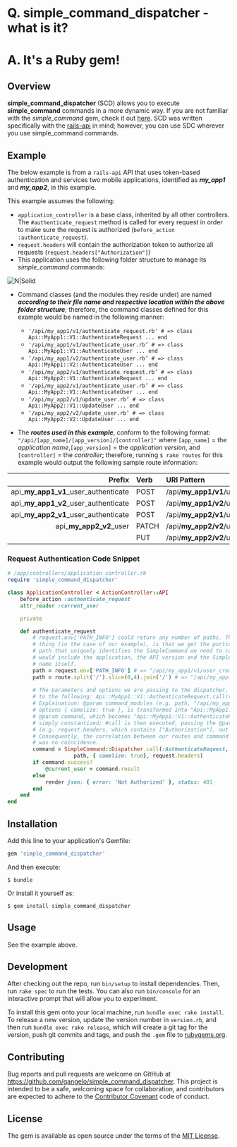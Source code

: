 # Q. simple_command_dispatcher - what is it?
# A. It's a Ruby gem!

## Overview
__simple_command_dispatcher__ (SCD) allows you to execute __simple_command__ commands in a more dynamic way. If you are not familiar with the _simple_command_ gem, check it out [here][simple-command]. SCD was written specifically with the [rails-api][rails-api] in mind; however, you can use SDC wherever you use simple_command commands. 

## Example
The below example is from a `rails-api` API that uses token-based authentication and services two mobile applications, identified as *__my_app1__* and *__my_app2__*, in this example.

This example assumes the following:

* `application_controller` is a base class, inherited by all other controllers. The `#authenticate_request` method is called for every request in order to make sure the request is authorized (`before_action :authenticate_request`).
* `request.headers` will contain the authorization token to authorize all requests (`request.headers["Authorization"]`)
* This application uses the following folder structure to manage its _simple_command_ commands:

![N|Solid](https://cldup.com/1UeyWzOLic.png)

 * Command classes (and the modules they reside under) are named *__according to their file name and respective location within the above folder structure__*; therefore, the command classes defined for this example would be named in the following manner:
   * `'/api/my_app1/v1/authenticate_request.rb' # => class Api::MyApp1::V1::AuthenticateRequest ... end`
   * `'/api/my_app1/v1/authenticate_user.rb’ # => class Api::MyApp1::V1::AuthenticateUser ... end`
   * `‘/api/my_app1/v2/authenticate_user.rb’ # => class Api::MyApp1::V2::AuthenticateUser ... end`
   * `'/api/my_app2/v1/authenticate_request.rb’ # => class Api::MyApp2::V1::AuthenticateRequest ... end`
   * `'/api/my_app2/v1/authenticate_user.rb’ # => class Api::MyApp2::V1::AuthenticateUser ... end`
   * `‘/api/my_app2/v1/update_user.rb’ # => class Api::MyApp2::V1::UpdateUser ... end`
   * `‘/api/my_app2/v2/update_user.rb’ # => class Api::MyApp2::V2::UpdateUser ... end`

* The *__routes used in this example__*, conform to the following format: `"/api/[app_name]/[app_version]/[controller]"` where `[app_name]` = the _application name_,`[app_version]` = the _application version_, and `[controller]` = the _controller_; therefore, running `$ rake routes` for this example would output the following sample route information:

| Prefix        | Verb | URI Pattern | Controller#Action 
|-------------:|:-------------|:------------------|:------------------|
| api_**my_app1_v1**_user_authenticate | POST  | /api/**my_app1/v1**/user/authenticate(.:format) | api/**my_app1/v1**/authentication#create |
| api_**my_app1_v2**_user_authenticate | POST  | /api/**my_app1/v2**/user/authenticate(.:format) | api/**my_app1/v2**/authentication#create |
| api_**my_app2_v1**_user_authenticate | POST  | /api/**my_app2/v1**/user/authenticate(.:format) | api/**my_app2/v1**/authentication#create |
| api_**my_app2_v2**_user | PATCH | /api/**my_app2/v2**/users/:id(.:format) | api/**my_app2/v2**/users#update |
|  | PUT | /api/**my_app2/v2**/users/:id(.:format) | api/**my_app2/v2**/users#update |

### Request Authentication Code Snippet


```ruby 
# /app/controllers/application_controller.rb
require 'simple_command_dispatcher'

class ApplicationController < ActionController::API
    before_action :authenticate_request
    attr_reader :current_user

    private

    def authenticate_request
        # request.env['PATH_INFO'] could return any number of paths. The important
        # thing (in the case of our example), is that we get the portion of the 
        # path that uniquely identifies the SimpleCommand we need to call; this 
        # would include the application, the API version and the SimpleCommand
        # name itself.
        path = request.env['PATH_INFO'] # => "/api/my_app1/v1/user_create”
        path = route.split('/').slice(0,4).join('/') # => "/api/my_app1/v1/"
        
        # The parameters and options we are passing to the dispatcher, wind up equating
        # to the following: Api::MyApp1::V1::AuthenticateRequest.call(request.headers).
        # Explaination: @param command_modules (e.g. path, "/api/my_app1/v1/"), in concert with @param 
        # options { camelize: true }, is transformed into "Api::MyApp1::V1" and prepended to the 
        # @param command, which becomes "Api::MyApp1::V1::AuthenticateRequest." This string is then
        # simply constantized; #call is then executed, passing the @param command_parameters
        # (e.g. request.headers, which contains ["Authorization"], out authorization token).
        # Consequently, the correlation between our routes and command class module structure 
        # was no coincidence.
        command = SimpleCommand::Dispatcher.call(:AuthenticateRequest, 
                     path, { camelize: true}, request.headers)
        if command.success?
            @current_user = command.result
        else
            render json: { error: 'Not Authorized' }, status: 401
        end
    end
end
```


## Installation

Add this line to your application's Gemfile:

```ruby
gem 'simple_command_dispatcher'
```

And then execute:

    $ bundle

Or install it yourself as:

    $ gem install simple_command_dispatcher

## Usage

See the example above.

## Development

After checking out the repo, run `bin/setup` to install dependencies. Then, run `rake spec` to run the tests. You can also run `bin/console` for an interactive prompt that will allow you to experiment.

To install this gem onto your local machine, run `bundle exec rake install`. To release a new version, update the version number in `version.rb`, and then run `bundle exec rake release`, which will create a git tag for the version, push git commits and tags, and push the `.gem` file to [rubygems.org](https://rubygems.org).

## Contributing

Bug reports and pull requests are welcome on GitHub at https://github.com/gangelo/simple_command_dispatcher. This project is intended to be a safe, welcoming space for collaboration, and contributors are expected to adhere to the [Contributor Covenant](http://contributor-covenant.org) code of conduct.


## License

The gem is available as open source under the terms of the [MIT License](http://opensource.org/licenses/MIT).

   [simple-command]: <https://rubygems.org/gems/simple_command>
   [rails-api]: <https://rubygems.org/gems/rails-api>

